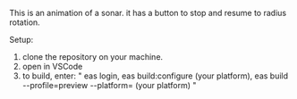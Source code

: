 This is an animation of a sonar.
it has a button to stop and resume to radius rotation.

Setup:

1. clone the repository on your machine.
2. open in VSCode
3. to build, enter: " eas login, eas build:configure (your platform), eas build --profile=preview --platform= (your platform) "
